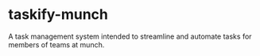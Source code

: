 # taskify-munch
A task management system intended to streamline and automate tasks for members of teams at munch.
